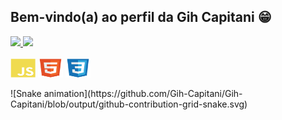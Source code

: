## Bem-vindo(a) ao perfil da Gih Capitani 😁

 <div>
  <a href="https://github.com/Gih-Capitani">
   <a href="https://github.com/Gih-Capitani">
   <img height="180em" src="https://github-readme-stats.vercel.app/api?username=Gih-Capitani&show_icons=true&theme=gruvbox&include_all_commits=true&count_private=true"/>
   <img height="180em" src="https://github-readme-stats.vercel.app/api/top-langs/?username=Gih-Capitani&layout=compact&langs_count=6&theme=cobalt"/>
  </a>

</div>
<div style="display: inline_block"><br>
  <img align="center" alt="Js" height="30" width="40" src="https://raw.githubusercontent.com/devicons/devicon/master/icons/javascript/javascript-plain.svg">
  <img align="center" alt="HTML" height="30" width="40" src="https://raw.githubusercontent.com/devicons/devicon/master/icons/html5/html5-original.svg">
  <img align="center" alt="CSS" height="30" width="40" src="https://raw.githubusercontent.com/devicons/devicon/master/icons/css3/css3-original.svg">
</div>
 
 <br>
 
<div>
 ![Snake animation](https://github.com/Gih-Capitani/Gih-Capitani/blob/output/github-contribution-grid-snake.svg)
</div>
